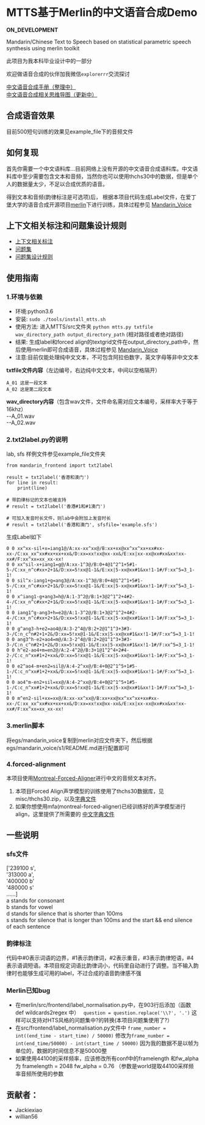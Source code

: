 # MTTS基于Merlin的中文语音合成Demo

**ON_DEVELOPMENT**

Mandarin/Chinese Text to Speech based on statistical parametric speech synthesis using merlin toolkit

此项目为我本科毕业设计中的一部分

欢迎做语音合成的伙伴加我微信`explorerrr`交流探讨

[中文语音合成手册（整理中）](http://mtts.readthedocs.io/zh_CN/latest/#)  
[中文语音合成相关思维导图（更新中）](http://naotu.baidu.com/file/efd4f580e80ed57c7bef115f2d7d5813?token=9b6dd5d2e4bc5b95)  

## 合成语音效果

目前500短句训练的效果见example_file下的音频文件

## 如何复现

首先你需要一个中文语料库...目前网络上没有开源的中文语音合成语料库。中文语料库中至少需要包含文本和音频，当然你也可以使用thchs30中的数据，但是单个人的数据量太少，不足以合成优质的语音。

得到文本和音频(韵律标注是可选项)后， 根据本项目代码生成Label文件，在爱丁堡大学的语音合成开源项目[merlin](https://github.com/CSTR-Edinburgh/merlin)下进行训练，具体过程参见 [Mandarin_Voice](https://github.com/Jackiexiao/MTTS/tree/master/egs/mandarin_voice/s1)

## 上下文相关标注和问题集设计规则
* [上下文相关标注](https://github.com/Jackiexiao/MTTS/blob/master/misc/mandarin_label.md)
* [问题集](https://github.com/Jackiexiao/MTTS/blob/master/misc/questions-mandarin.hed)
* [问题集设计规则](https://github.com/Jackiexiao/MTTS/blob/master/docs/mddocs/question.md)

## 使用指南
### 1.环境与依赖
* 环境:python3.6
* 安装: `sudo ./tools/install_mtts.sh`
* 使用方法: 进入MTTS/src文件夹 `python mtts.py txtfile wav_directory_path output_directory_path` (相对路径或者绝对路径)
* 结果: 生成label和forced align的textgrid文件在output_directory_path中，然后使用merlin即可合成语音，具体过程参见 [Mandarin_Voice](https://github.com/Jackiexiao/MTTS/tree/master/egs/mandarin_voice/s1)
* 注意:目前仅能处理纯中文文本，不可包含阿拉伯数字，英文字母等非中文文本

**txtfile文件内容**（左边编号，右边纯中文文本，中间以空格隔开）
```
A_01 这是一段文本
A_02 这是第二段文本
```
**wav_directory内容**（包含wav文件，文件命名需对应文本编号，采样率大于等于16khz）  
--A_01.wav  
--A_02.wav  

### 2.txt2label.py的说明

lab, sfs 样例文件参见example_file文件夹

```
from mandarin_frontend import txt2label

result = txt2label('香港和澳门')
for line in result:
    print(line)

# 带韵律标记的文本也被支持
# result = txt2label('香港#1和#1澳门')

# 可加入发音时长文件，则lab中会附加上发音时长
# result = txt2label('香港和澳门', sfsfile='example.sfs')
```

生成Label如下
```
0 0 xx^xx-sil+x=iang1@/A:xx-xx^xx@/B:xx+xx@xx^xx^xx+xx#xx-xx-/C:xx_xx^xx#xx+xx+xx&/D:xx=xx!xx@xx-xx&/E:xx|xx-xx@xx#xx&xx!xx-xx#/F:xx^xx=xx_xx-xx!
0 0 xx^sil-x+iang1=g@/A:xx-1^3@/B:0+4@1^2^1+5#1-5-/C:xx_n^c#xx+2+1&/D:xx=5!xx@1-1&/E:xx|5-xx@xx#1&xx!1-1#/F:xx^5=3_1-1!
0 0 sil^x-iang1+g=ang3@/A:xx-1^3@/B:0+4@1^2^1+5#1-5-/C:xx_n^c#xx+2+1&/D:xx=5!xx@1-1&/E:xx|5-xx@xx#1&xx!1-1#/F:xx^5=3_1-1!
0 0 x^iang1-g+ang3=h@/A:1-3^2@/B:1+3@2^1^2+4#2-4-/C:xx_n^c#xx+2+1&/D:xx=5!xx@1-1&/E:xx|5-xx@xx#1&xx!1-1#/F:xx^5=3_1-1!
0 0 iang1^g-ang3+h=e2@/A:1-3^2@/B:1+3@2^1^2+4#2-4-/C:xx_n^c#xx+2+1&/D:xx=5!xx@1-1&/E:xx|5-xx@xx#1&xx!1-1#/F:xx^5=3_1-1!
0 0 g^ang3-h+e2=ao4@/A:3-2^4@/B:2+2@1^1^3+3#3-3-/C:n_c^n#2+1+2&/D:xx=5!xx@1-1&/E:xx|5-xx@xx#1&xx!1-1#/F:xx^5=3_1-1!
0 0 ang3^h-e2+ao4=m@/A:3-2^4@/B:2+2@1^1^3+3#3-3-/C:n_c^n#2+1+2&/D:xx=5!xx@1-1&/E:xx|5-xx@xx#1&xx!1-1#/F:xx^5=3_1-1!
0 0 h^e2-ao4+m=en2@/A:2-4^2@/B:3+1@1^2^4+2#4-2-/C:c_n^xx#1+2+xx&/D:xx=5!xx@1-1&/E:xx|5-xx@xx#1&xx!1-1#/F:xx^5=3_1-1!
0 0 e2^ao4-m+en2=sil@/A:4-2^xx@/B:4+0@2^1^5+1#5-1-/C:c_n^xx#1+2+xx&/D:xx=5!xx@1-1&/E:xx|5-xx@xx#1&xx!1-1#/F:xx^5=3_1-1!
0 0 ao4^m-en2+sil=xx@/A:4-2^xx@/B:4+0@2^1^5+1#5-1-/C:c_n^xx#1+2+xx&/D:xx=5!xx@1-1&/E:xx|5-xx@xx#1&xx!1-1#/F:xx^5=3_1-1!
0 0 m^en2-sil+xx=xx@/A:xx-xx^xx@/B:xx+xx@xx^xx^xx+xx#xx-xx-/C:xx_xx^xx#xx+xx+xx&/D:xx=xx!xx@xx-xx&/E:xx|xx-xx@xx#xx&xx!xx-xx#/F:xx^xx=xx_xx-xx!
```

### 3.merlin脚本
将egs/mandarin_voice复制到merlin对应文件夹下，然后根据egs/mandarin_voice/s1/README.md进行配置即可

### 4.forced-alignment
本项目使用[Montreal-Forced-Aligner](https://github.com/MontrealCorpusTools/Montreal-Forced-Aligner)进行中文的音频文本对齐。
1. 本项目Forced Align声学模型的训练使用了thchs30数据库，见misc/thchs30.zip，以及[字典文件](https://github.com/Jackiexiao/MTTS/blob/master/misc/mandarin_mtts.lexicon)
2. 如果你想使用mfa(montreal-forced-aligner)已经训练好的声学模型进行align，这里提供了所需要的 [中文字典文件](https://github.com/Jackiexiao/MTTS/blob/master/misc/mandarin-for-montreal-forced-aligner-pre-trained-model.lexicon)

## 一些说明
### sfs文件
['239100 s',   
'313000 a',   
'400000 b'   
'480000 s'   
......]  
a stands for consonant  
b stands for vowel  
d stands for silence that is shorter than 100ms  
s stands for silence that is longer than 100ms and the start && end silence of each sentence  
 
### 韵律标注
代码中#0表示词语的边界，#1表示韵律词，#2表示重音，#3表示韵律短语，#4表示语调短语。本项目规定词语比韵律词小，代码里自动进行了调整。当不输入韵律时也能够生成可用的label，不过合成的语音韵律感不强

### Merlin已知bug
* 在merlin/src/frontend/label_normalisation.py中，在903行后添加（函数 def wildcards2regex 中） ` question = question.replace('\\?', '.')` 这样可以支持对HTS风格的问题集中?的转换(本项目问题集使用了?）
* 在src/frontend/label_normalisation.py文件中 `frame_number = int((end_time - start_time) / 50000)` 修改为`frame_number = int(end_time/50000) - int(start_time / 50000)` 因为我的数据不是以帧为单位的，数据的时间信息不是50000整
* 如果使用44100的采样频率，应该修改所有conf中的framelength 和fw_alpha 为 framelength = 2048 fw_alpha = 0.76 （参数是world提取44100采样频率音频所使用的参数

## 贡献者：
* Jackiexiao
* willian56

